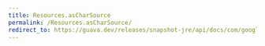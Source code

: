 ```yaml
---
title: Resources.asCharSource
permalink: /Resources.asCharSource/
redirect_to: https://guava.dev/releases/snapshot-jre/api/docs/com/google/common/io/Resources.html#asCharSource-java.net.URL-java.nio.charset.Charset-
---
```

